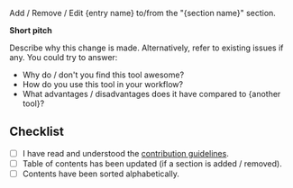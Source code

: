 Add / Remove / Edit {entry name} to/from the "{section name}" section.

**Short pitch**

Describe why this change is made. Alternatively, refer to existing issues if
any. You could try to answer:

* Why do / don't you find this tool awesome?
* How do you use this tool in your workflow?
* What advantages / disadvantages does it have compared to {another tool}?

## Checklist

- [ ] I have read and understood the [contribution guidelines](https://github.com/writing-resources/awesome-scientific-writing/blob/main/CONTRIBUTING.md).
- [ ] Table of contents has been updated (if a section is added / removed).
- [ ] Contents have been sorted alphabetically.

<!-- NOTE: Please do not skip the template -->
